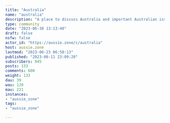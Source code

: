 ```yaml
---
title: "Australia" 
name: "australia"
description: "A place to discuss Australia and important Australian issues.# RulesPlease follow the instance rules and keep discussions civil and respectful."
type: community
date: "2023-06-30 13:13:40"
draft: false
nsfw: false
actor_id: "https://aussie.zone/c/australia"
host: aussie.zone
lastmod: "2023-06-23 06:50:13"
published: "2023-06-11 23:09:28"
subscribers: 945
posts: 133
comments: 600
weight: 133
dau: 39
wau: 120
mau: 221
instances:
- "aussie_zone"
tags: 
- "aussie_zone"

---
```

